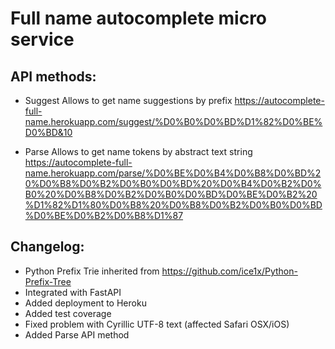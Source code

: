 # Full name autocomplete micro service

## API methods:

* Suggest
Allows to get name suggestions by prefix
https://autocomplete-full-name.herokuapp.com/suggest/%D0%B0%D0%BD%D1%82%D0%BE%D0%BD&10

* Parse
Allows to get name tokens by abstract text string
https://autocomplete-full-name.herokuapp.com/parse/%D0%BE%D0%B4%D0%B8%D0%BD%20%D0%B8%D0%B2%D0%B0%D0%BD%20%D0%B4%D0%B2%D0%B0%20%D0%B8%D0%B2%D0%B0%D0%BD%D0%BE%D0%B2%20%D1%82%D1%80%D0%B8%20%D0%B8%D0%B2%D0%B0%D0%BD%D0%BE%D0%B2%D0%B8%D1%87

## Changelog:
* Python Prefix Trie inherited from https://github.com/ice1x/Python-Prefix-Tree
* Integrated with FastAPI
* Added deployment to Heroku
* Added test coverage
* Fixed problem with Cyrillic UTF-8 text (affected Safari OSX/iOS)
* Added Parse API method

